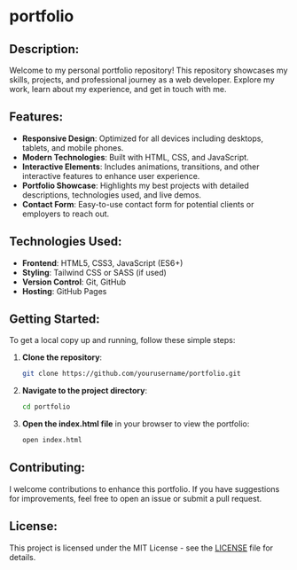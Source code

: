# portfolio

## Description:
Welcome to my personal portfolio repository! This repository showcases my skills, projects, and professional journey as a web developer. Explore my work, learn about my experience, and get in touch with me.

## Features:
- **Responsive Design**: Optimized for all devices including desktops, tablets, and mobile phones.
- **Modern Technologies**: Built with HTML, CSS, and JavaScript.
- **Interactive Elements**: Includes animations, transitions, and other interactive features to enhance user experience.
- **Portfolio Showcase**: Highlights my best projects with detailed descriptions, technologies used, and live demos.
- **Contact Form**: Easy-to-use contact form for potential clients or employers to reach out.

## Technologies Used:
- **Frontend**: HTML5, CSS3, JavaScript (ES6+)
- **Styling**: Tailwind CSS or SASS (if used)
- **Version Control**: Git, GitHub
- **Hosting**: GitHub Pages

## Getting Started:
To get a local copy up and running, follow these simple steps:

1. **Clone the repository**:
   ```bash
   git clone https://github.com/yourusername/portfolio.git
   ```

2. **Navigate to the project directory**:
   ```bash
   cd portfolio
   ```

3. **Open the index.html file** in your browser to view the portfolio:
   ```bash
   open index.html
   ```

## Contributing:
I welcome contributions to enhance this portfolio. If you have suggestions for improvements, feel free to open an issue or submit a pull request.

## License:
This project is licensed under the MIT License - see the [LICENSE](LICENSE) file for details.
